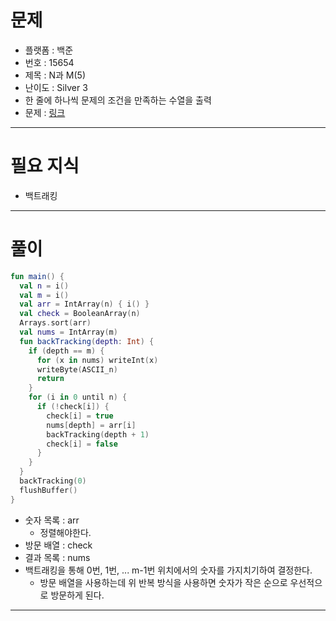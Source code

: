 # 문제
- 플랫폼 : 백준
- 번호 : 15654
- 제목 : N과 M(5)
- 난이도 : Silver 3
- 한 줄에 하나씩 문제의 조건을 만족하는 수열을 출력
- 문제 : <a href="https://www.acmicpc.net/problem/15654" target="_blank">링크</a>

---

# 필요 지식
- 백트래킹

---

# 풀이
```kotlin
fun main() {
  val n = i()
  val m = i()
  val arr = IntArray(n) { i() }
  val check = BooleanArray(n)
  Arrays.sort(arr)
  val nums = IntArray(m)
  fun backTracking(depth: Int) {
    if (depth == m) {
      for (x in nums) writeInt(x)
      writeByte(ASCII_n)
      return
    }
    for (i in 0 until n) {
      if (!check[i]) {
        check[i] = true
        nums[depth] = arr[i]
        backTracking(depth + 1)
        check[i] = false
      }
    }
  }
  backTracking(0)
  flushBuffer()
}
```
- 숫자 목록 : arr
  - 정렬해야한다.
- 방문 배열 : check
- 결과 목록 : nums
- 백트래킹을 통해 0번, 1번, ... m-1번 위치에서의 숫자를 가지치기하여 결정한다.
  - 방문 배열을 사용하는데 위 반복 방식을 사용하면 숫자가 작은 순으로 우선적으로 방문하게 된다.

---
